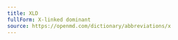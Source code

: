 ```yaml
---
title: XLD
fullForm: X-linked dominant
source: https://openmd.com/dictionary/abbreviations/x
---
```

